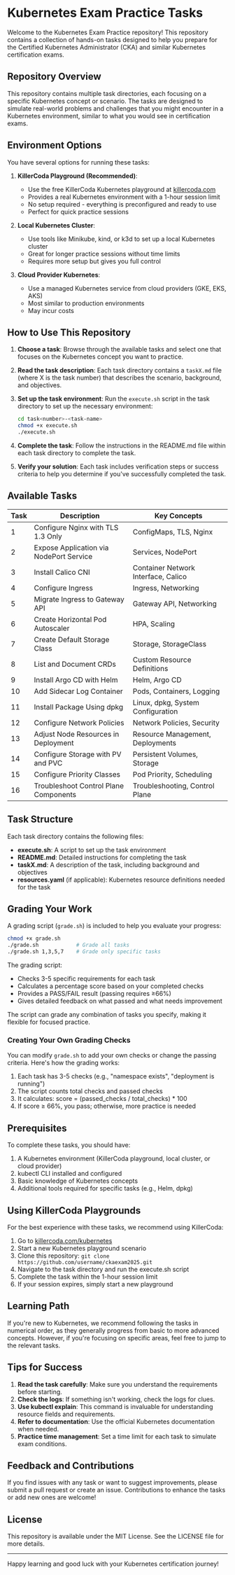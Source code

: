 # Kubernetes Exam Practice Tasks

Welcome to the Kubernetes Exam Practice repository! This repository contains a collection of hands-on tasks designed to help you prepare for the Certified Kubernetes Administrator (CKA) and similar Kubernetes certification exams.

## Repository Overview

This repository contains multiple task directories, each focusing on a specific Kubernetes concept or scenario. The tasks are designed to simulate real-world problems and challenges that you might encounter in a Kubernetes environment, similar to what you would see in certification exams.

## Environment Options

You have several options for running these tasks:

1. **KillerCoda Playground (Recommended)**: 
   - Use the free KillerCoda Kubernetes playground at [killercoda.com](https://killercoda.com/kubernetes)
   - Provides a real Kubernetes environment with a 1-hour session limit
   - No setup required - everything is preconfigured and ready to use
   - Perfect for quick practice sessions

2. **Local Kubernetes Cluster**:
   - Use tools like Minikube, kind, or k3d to set up a local Kubernetes cluster
   - Great for longer practice sessions without time limits
   - Requires more setup but gives you full control

3. **Cloud Provider Kubernetes**:
   - Use a managed Kubernetes service from cloud providers (GKE, EKS, AKS)
   - Most similar to production environments
   - May incur costs

## How to Use This Repository

1. **Choose a task**: Browse through the available tasks and select one that focuses on the Kubernetes concept you want to practice.

2. **Read the task description**: Each task directory contains a `taskX.md` file (where X is the task number) that describes the scenario, background, and objectives.

3. **Set up the task environment**: Run the `execute.sh` script in the task directory to set up the necessary environment:
   ```bash
   cd task<number>-<task-name>
   chmod +x execute.sh
   ./execute.sh
   ```

4. **Complete the task**: Follow the instructions in the README.md file within each task directory to complete the task.

5. **Verify your solution**: Each task includes verification steps or success criteria to help you determine if you've successfully completed the task.

## Available Tasks

| Task | Description | Key Concepts |
|------|-------------|-------------|
| 1 | Configure Nginx with TLS 1.3 Only | ConfigMaps, TLS, Nginx |
| 2 | Expose Application via NodePort Service | Services, NodePort |
| 3 | Install Calico CNI | Container Network Interface, Calico |
| 4 | Configure Ingress | Ingress, Networking |
| 5 | Migrate Ingress to Gateway API | Gateway API, Networking |
| 6 | Create Horizontal Pod Autoscaler | HPA, Scaling |
| 7 | Create Default Storage Class | Storage, StorageClass |
| 8 | List and Document CRDs | Custom Resource Definitions |
| 9 | Install Argo CD with Helm | Helm, Argo CD |
| 10 | Add Sidecar Log Container | Pods, Containers, Logging |
| 11 | Install Package Using dpkg | Linux, dpkg, System Configuration |
| 12 | Configure Network Policies | Network Policies, Security |
| 13 | Adjust Node Resources in Deployment | Resource Management, Deployments |
| 14 | Configure Storage with PV and PVC | Persistent Volumes, Storage |
| 15 | Configure Priority Classes | Pod Priority, Scheduling |
| 16 | Troubleshoot Control Plane Components | Troubleshooting, Control Plane |

## Task Structure

Each task directory contains the following files:

- **execute.sh**: A script to set up the task environment
- **README.md**: Detailed instructions for completing the task
- **taskX.md**: A description of the task, including background and objectives
- **resources.yaml** (if applicable): Kubernetes resource definitions needed for the task

## Grading Your Work

A grading script (`grade.sh`) is included to help you evaluate your progress:

```bash
chmod +x grade.sh
./grade.sh            # Grade all tasks
./grade.sh 1,3,5,7    # Grade only specific tasks
```

The grading script:
- Checks 3-5 specific requirements for each task
- Calculates a percentage score based on your completed checks
- Provides a PASS/FAIL result (passing requires ≥66%)
- Gives detailed feedback on what passed and what needs improvement

The script can grade any combination of tasks you specify, making it flexible for focused practice.

### Creating Your Own Grading Checks

You can modify `grade.sh` to add your own checks or change the passing criteria. Here's how the grading works:

1. Each task has 3-5 checks (e.g., "namespace exists", "deployment is running")
2. The script counts total checks and passed checks
3. It calculates: score = (passed_checks / total_checks) * 100
4. If score ≥ 66%, you pass; otherwise, more practice is needed

## Prerequisites

To complete these tasks, you should have:

1. A Kubernetes environment (KillerCoda playground, local cluster, or cloud provider)
2. kubectl CLI installed and configured
3. Basic knowledge of Kubernetes concepts
4. Additional tools required for specific tasks (e.g., Helm, dpkg)

## Using KillerCoda Playgrounds

For the best experience with these tasks, we recommend using KillerCoda:

1. Go to [killercoda.com/kubernetes](https://killercoda.com/kubernetes)
2. Start a new Kubernetes playground scenario
3. Clone this repository: `git clone https://github.com/username/ckaexam2025.git`
4. Navigate to the task directory and run the execute.sh script
5. Complete the task within the 1-hour session limit
6. If your session expires, simply start a new playground

## Learning Path

If you're new to Kubernetes, we recommend following the tasks in numerical order, as they generally progress from basic to more advanced concepts. However, if you're focusing on specific areas, feel free to jump to the relevant tasks.

## Tips for Success

1. **Read the task carefully**: Make sure you understand the requirements before starting.
2. **Check the logs**: If something isn't working, check the logs for clues.
3. **Use kubectl explain**: This command is invaluable for understanding resource fields and requirements.
4. **Refer to documentation**: Use the official Kubernetes documentation when needed.
5. **Practice time management**: Set a time limit for each task to simulate exam conditions.

## Feedback and Contributions

If you find issues with any task or want to suggest improvements, please submit a pull request or create an issue. Contributions to enhance the tasks or add new ones are welcome!

## License

This repository is available under the MIT License. See the LICENSE file for more details.

---

Happy learning and good luck with your Kubernetes certification journey!
